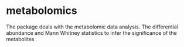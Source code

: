# metabolomics
The package deals with the metabolomic data analysis. The differential abundance and Mann Whitney statistics to infer the significance of the metabolites
